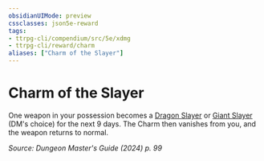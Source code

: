 ```yaml
---
obsidianUIMode: preview
cssclasses: json5e-reward
tags:
- ttrpg-cli/compendium/src/5e/xdmg
- ttrpg-cli/reward/charm
aliases: ["Charm of the Slayer"]
---
```

# Charm of the Slayer

One weapon in your possession becomes a [Dragon Slayer](2-Mechanics/CLI/items/dragon-slayer-xdmg.md) or [Giant Slayer](2-Mechanics/CLI/items/giant-slayer-xdmg.md) (DM's choice) for the next 9 days. The Charm then vanishes from you, and the weapon returns to normal.

*Source: Dungeon Master's Guide (2024) p. 99*